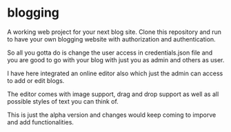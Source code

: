 # blogging
A working web project for your next blog site. Clone this repository and run to have your own blogging website with authorization and authentication. 

So all you gotta do is change the user access in credentials.json file and you are good to go with your blog with just you as admin and others as user. 

I have here integrated an online editor also which just the admin can access to add or edit blogs. 

The editor comes with image support, drag and drop support as well as all possible styles of text you can think of. 

This is just the alpha version and changes would keep coming to imporve and add functionalities.
